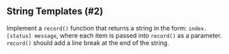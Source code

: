 ## String Templates (#2)

Implement a `record()` function that returns a string in the form: `index.
[status] message`, where each item is passed into `record()` as a parameter.
`record()` should add a line break at the end of the string.